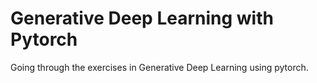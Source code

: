 # Generative Deep Learning with Pytorch

Going through the exercises in Generative Deep Learning using pytorch.
